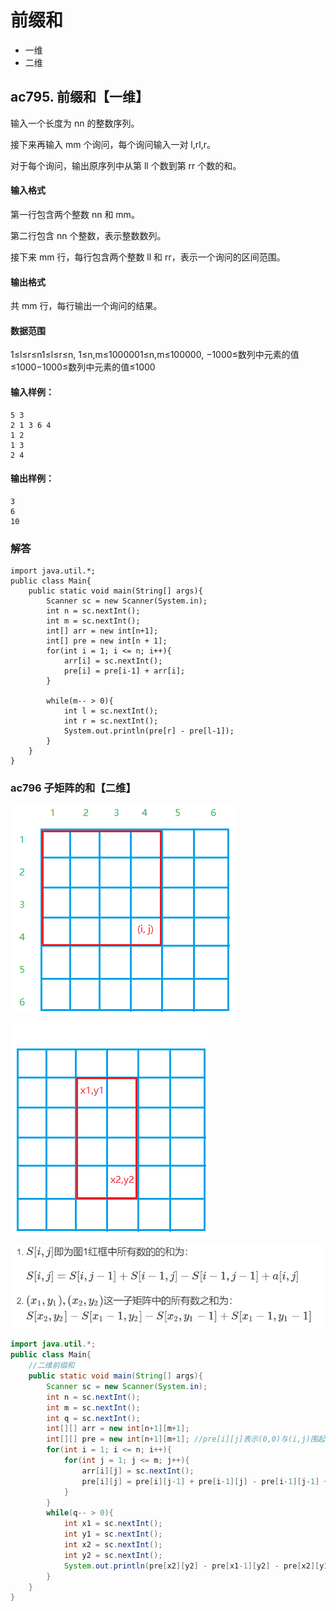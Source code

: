 # 前缀和

- 一维
- 二维

## ac795. 前缀和【一维】

输入一个长度为 nn 的整数序列。

接下来再输入 mm 个询问，每个询问输入一对 l,rl,r。

对于每个询问，输出原序列中从第 ll 个数到第 rr 个数的和。

#### 输入格式

第一行包含两个整数 nn 和 mm。

第二行包含 nn 个整数，表示整数数列。

接下来 mm 行，每行包含两个整数 ll 和 rr，表示一个询问的区间范围。

#### 输出格式

共 mm 行，每行输出一个询问的结果。

#### 数据范围

1≤l≤r≤n1≤l≤r≤n,
1≤n,m≤1000001≤n,m≤100000,
−1000≤数列中元素的值≤1000−1000≤数列中元素的值≤1000

#### 输入样例：

```
5 3
2 1 3 6 4
1 2
1 3
2 4
```

#### 输出样例：

```
3
6
10
```

### 解答

```jav
import java.util.*;
public class Main{
    public static void main(String[] args){
        Scanner sc = new Scanner(System.in);
        int n = sc.nextInt();
        int m = sc.nextInt();
        int[] arr = new int[n+1];
        int[] pre = new int[n + 1];
        for(int i = 1; i <= n; i++){
            arr[i] = sc.nextInt();
            pre[i] = pre[i-1] + arr[i];
        }
        
        while(m-- > 0){
            int l = sc.nextInt();
            int r = sc.nextInt();
            System.out.println(pre[r] - pre[l-1]);
        }
    }
}
```

### ac796 子矩阵的和【二维】

![二维前缀和1.png](img/6828_f08673a2bd-二维前缀和1.png)

![二维前缀和2.png](img/6828_fce98a94bd-二维前缀和2.png)

![image-20221214180229846](img/image-20221214180229846.png)



```java
import java.util.*;
public class Main{
    //二维前缀和
    public static void main(String[] args){
        Scanner sc = new Scanner(System.in);
        int n = sc.nextInt();
        int m = sc.nextInt();
        int q = sc.nextInt();
        int[][] arr = new int[n+1][m+1];
        int[][] pre = new int[n+1][m+1]; //pre[i][j]表示(0,0)与(i,j)围起来的部分的和即左上角
        for(int i = 1; i <= n; i++){
            for(int j = 1; j <= m; j++){
                arr[i][j] = sc.nextInt();
                pre[i][j] = pre[i][j-1] + pre[i-1][j] - pre[i-1][j-1] + arr[i][j];
            }
        }
        while(q-- > 0){
            int x1 = sc.nextInt();
            int y1 = sc.nextInt();
            int x2 = sc.nextInt();
            int y2 = sc.nextInt();
            System.out.println(pre[x2][y2] - pre[x1-1][y2] - pre[x2][y1-1] + pre[x1-1][y1-1]);
        }
    }
}
```

